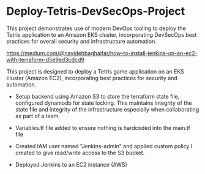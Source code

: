 # Deploy-Tetris-DevSecOps-Project

This project demonstrates use of modern DevOps tooling to deploy the Tetris application to an Amazon EKS cluster, incorporating DevSecOps best practices for overall security and infrastructure automation.

https://medium.com/@navidehbaghaifar/how-to-install-jenkins-on-an-ec2-with-terraform-d5e9ed3cdcd9

This project is designed to deploy a Tetris game application on an EKS cluster (Amazon EC2), incorporating best practices for security and automation.

- Setup backend using Amazon S3 to store the terraform state file, configured dynamodb for state locking. This maintains integrity of the state file and integrity of the infrastructure especially when collaborating as part of a team.

<!-- aws dynamodb create-table `
--table-name terraform-lock-table `
--attribute-definitions AttributeName=LockID,AttributeType=S `
--key-schema AttributeName=LockID,KeyType=HASH `
--provisioned-throughput ReadCapacityUnits=5,WriteCapacityUnits=5 `
--region eu-west-2 -->

- Variables.tf file added to ensure nothing is hardcoded into the main.tf file

- Created IAM user named "Jenkins-admin" and applied custom policy I created to give read/write access to the S3 bucket.

<!-- https://docs.aws.amazon.com/transfer/latest/userguide/users-policies-all-access.html -->

- Deployed Jenkins to an EC2 instance (AWS)
